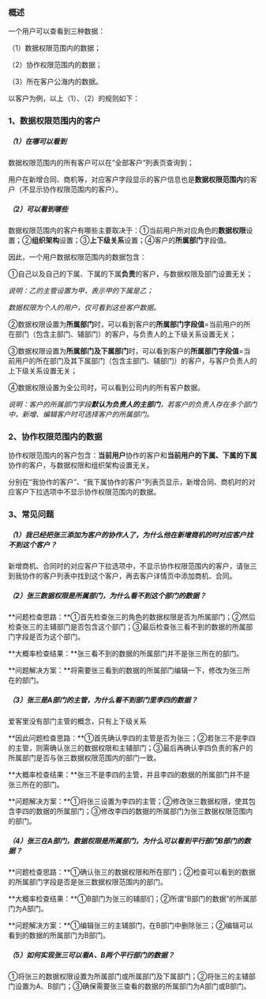 ### 概述

一个用户可以查看到三种数据：

（1）数据权限范围内的数据；

（2）协作权限范围内的数据；

（3）所在客户公海内的数据。

以客户为例，以上（1）、（2）的规则如下：

### 1、数据权限范围内的客户

##### （1）在哪可以看到

数据权限范围内的所有客户可以在“全部客户“列表页查询到；

用户在新增合同、商机等，对应客户字段显示的客户信息也是**数据权限范围内**的客户（不显示协作权限范围内的客户）。

##### （2）可以看到哪些

数据权限范围内的客户有哪些主要取决于：①当前用户所对应角色的**数据权限**设置；②**组织架构**设置；③**上下级关系**设置；④客户的**所属部门**字段值。

因此，一个用户数据权限范围内的数据包含：

①自己以及自己的下属、下属的下属**负责**的客户，与数据权限及部门设置无关；

_说明：乙的主管设置为甲，表示甲的下属是乙；_

_数据权限为个人的用户，仅可看到这些客户数据。_

②数据权限设置为**所属部门**时，可以看到客户的**所属部门字段值**=当前用户的所在部门（包含主部门、辅部门）的客户，与负责人的上下级关系设置无关；

③数据权限设置为**所属部门及下属部门**时，可以看到客户的**所属部门字段值**=当前用户的所在部门及其下属部门（包含主部门、辅部门）的客户，与客户负责人的上下级关系设置无关；

④数据权限设置为全公司时，可以看到公司内的所有客户数据。

_说明：客户的所属部门字段**默认为负责人的主部门**，若客户的负责人存在多个部门中，新增、编辑客户时可选择客户的所属部门。_

### 2、协作权限范围内的数据

协作权限范围内的客户包含：**当前用户**协作的客户和**当前用户的下属、下属的下属**协作的客户，与数据权限和组织架构设置无关。

分别在“我协作的客户”、“我下属协作的客户”列表页显示，新增合同、商机时的对应客户下拉选项中不显示协作权限范围内的数据。

### 3、常见问题

##### （1）我已经把张三添加为客户的协作人了，为什么他在新增商机的时对应客户找不到这个客户？

新增商机、合同时的对应客户下拉选项中，不显示协作权限范围内的客户，请张三到我协作的客户列表中找到这个客户，再去客户详情页中添加商机、合同。

##### （2）张三数据权限是所属部门，为什么看不到这个部门的数据？

**问题检查思路：**①首先检查张三的角色的数据权限是否为所属部门；②然后检查张三的主辅部门是否包含这个部门；③最后检查张三看不到的数据的所属部门字段是否为这个部门。

**大概率检查结果：**张三看不到的数据的所属部门并不是张三所在的部门。

**问题解决方案：**将需要张三看到的数据的所属部门编辑一下，修改为张三所在的部门。

##### （3）张三是A部门的主管，为什么看不到部门里李四的数据？

爱客里没有部门主管的概念，只有上下级关系

**因此问题检查思路：**①首先确认李四的主管是否为张三；②若张三不是李四的主管，则需确认张三的数据权限和主辅部门；③最后再确认李四负责的客户的所属部门是否与张三数据权限范围内的部门一致。

**大概率检查结果：**张三不是李四的主管，并且李四的数据的所属部门并不是张三所在的部门。

**问题解决方案：**①将张三设置为李四的主管；②修改张三数据权限，使其包含李四的数据的所属部门；③修改李四的数据的所属部门为张三数据权限范围内的部门。

##### （4）张三在A部门，数据权限是所属部门，为什么可以看到平行部门B部门的数据？

**问题检查思路：**①确认张三的数据权限和所在部门；②检查可以看到的数据的所属部门字段是否是张三数据权限范围内的部门。

**大概率检查结果：**①B部门为张三的辅部们；②所谓“B部门的数据”的所属部门为A部门。

**问题解决方案：**①编辑张三的主辅部门，在B部门中删除张三；②编辑可以看到的数据的所属部门为B部门。

##### （5）如何实现张三可以看A、B两个平行部门的数据？

①将张三的数据权限设置为所属部门或所属部门及下属部门；②将张三的主辅部门设置为A、B部门；③确保需要张三查看的数据的所属部门为A部门或B部门。


